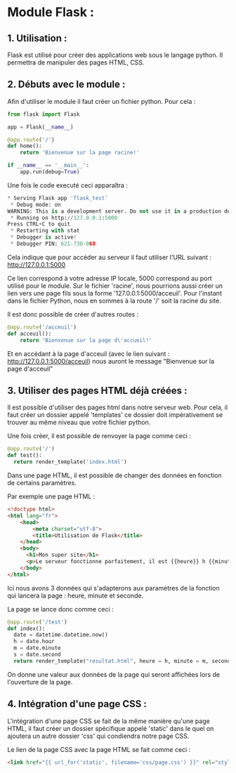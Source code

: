 # Module Flask : 

## 1. Utilisation :

Flask est utilisé pour créer des applications web sous le langage python. Il permettra de manipuler des pages HTML, CSS.

## 2. Débuts avec le module : 

Afin d'utiliser le module il faut créer un fichier python. Pour cela :

```python
from flask import Flask

app = Flask(__name__)

@app.route('/')
def home():
    return 'Bienvenue sur la page racine!'

if __name__ == '__main__':
    app.run(debug=True)
```

Une fois le code executé ceci apparaîtra :

```python
* Serving Flask app 'flask_test'
 * Debug mode: on
WARNING: This is a development server. Do not use it in a production deployment. Use a production WSGI server instead.
 * Running on http://127.0.0.1:5000
Press CTRL+C to quit
 * Restarting with stat
 * Debugger is active!
 * Debugger PIN: 621-730-068
```

Cela indique que pour accéder au serveur il faut utiliser l'URL suivant : http://127.0.0.1:5000

Ce lien correspond à votre adresse IP locale, 5000 correspond au port utilisé pour le module. Sur le fichier 'racine', nous pourrions aussi créer un lien vers une page fils sous la forme '127.0.0.1:5000/acceuil'. Pour l'instant dans le fichier Python, nous en sommes à la route '/' soit la racine du site.

Il est donc possible de créer d'autres routes :

```python
@app.route('/acceuil')
def acceuil():
    return 'Bienvenue sur la page d\'accueil!'
```

Et en accédant à la page d'acceuil (avec le lien suivant : http://127.0.0.1:5000/acceuil) nous auront le message "Bienvenue sur la page d'acceuil"

## 3. Utiliser des pages HTML déjà créées :

Il est possible d'utiliser des pages html dans notre serveur web. Pour cela, il faut créer un dossier appelé 'templates' ce dossier doit impérativement se trouver au même niveau que votre fichier python.

Une fois créer, il est possible de renvoyer la page comme ceci :

```python
@app.route('/')
def test():
  return render_template('index.html')
```

Dans une page HTML, il est possible de changer des données en fonction de certains paramètres.

Par exemple une page HTML :

```html
<!doctype html>
<html lang="fr">
	<head>
		<meta charset="utf-8">
		<title>Utilisation de Flask</title>
	</head>
	<body>
	  <h1>Mon super site</h1>
	  <p>Le serveur fonctionne parfaitement, il est {{heure}} h {{minute}} minutes et {{seconde}} secondes</p>
	</body>
</html>
```

Ici nous avons 3 données qui s'adapterons aux paramètres de la fonction qui lancera la page : heure, minute et seconde. 

La page se lance donc comme ceci :

```python
@app.route('/test')
def index():
  date = datetime.datetime.now()
  h = date.hour
  m = date.minute
  s = date.second
  return render_template("resultat.html", heure = h, minute = m, seconde = s)
```

On donne une valeur aux données de la page qui seront affichées lors de l'ouverture de la page.

## 4. Intégration d'une page CSS :

L'intégration d'une page CSS se fait de la même manière qu'une page HTML, il faut créer un dossier spécifique appelé 'static' dans le quel on ajoutera un autre dossier 'css' qui condiendra notre page CSS.

Le lien de la page CSS avec la page HTML se fait comme ceci :

```html
<link href="{{ url_for('static', filename='css/page.css') }}" rel="stylesheet"/>
```

